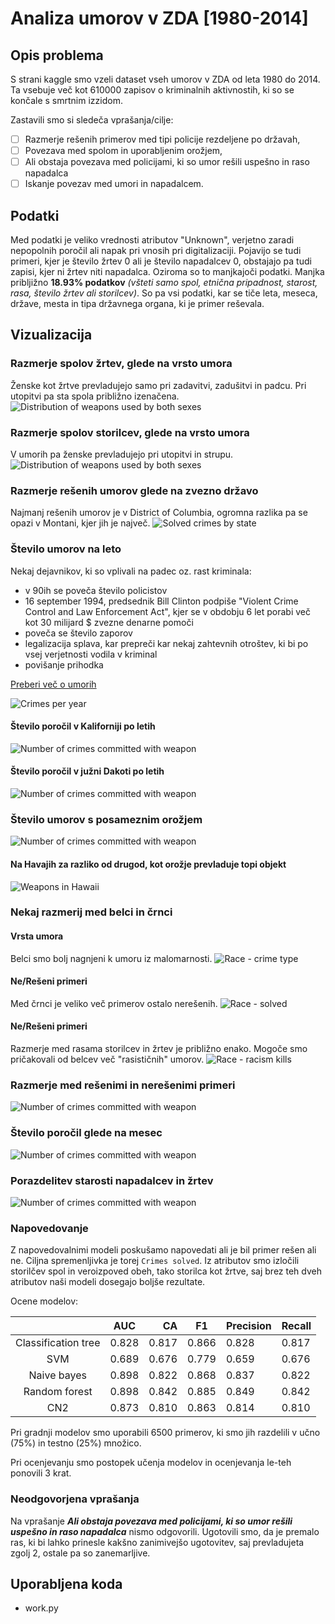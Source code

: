 # Analiza umorov v ZDA [1980-2014]

## Opis problema

S strani kaggle smo vzeli dataset vseh umorov v ZDA od leta 1980 do 2014. Ta vsebuje več kot 610000 zapisov o kriminalnih aktivnostih, ki so se končale s smrtnim izzidom.

Zastavili smo si sledeča vprašanja/cilje:
- [ ] Razmerje rešenih primerov med tipi policije rezdeljene po državah,
- [ ] Povezava med spolom in uporabljenim orožjem,
- [ ] Ali obstaja povezava med policijami, ki so umor rešili uspešno in raso napadalca
- [ ] Iskanje povezav med umori in napadalcem.

## Podatki

Med podatki je veliko vrednosti atributov "Unknown", verjetno zaradi nepopolnih poročil ali napak pri vnosih pri digitalizaciji.
Pojavijo se tudi primeri, kjer je število žrtev 0 ali je število napadalcev 0, obstajajo pa tudi zapisi, kjer ni
žrtev niti napadalca. Oziroma so to manjkajoči podatki. Manjka pribljižno **18.93% podatkov** _(všteti samo spol, etnična
pripadnost, starost, rasa, število žrtev ali storilcev)_. So pa vsi podatki, kar se tiče leta, meseca, države, mesta in tipa
državnega organa, ki je primer reševala.

## Vizualizacija

### Razmerje spolov žrtev, glede na vrsto umora

Ženske kot žrtve prevladujejo samo pri zadavitvi, zadušitvi in padcu. Pri utopitvi pa sta spola približno izenačena.
![Distribution of weapons used by both sexes](pictures/weapon_victim_sex.png)

### Razmerje spolov storilcev, glede na vrsto umora

V umorih pa ženske prevladujejo pri utopitvi in strupu.
![Distribution of weapons used by both sexes](pictures/weapon_perpetrator_sex.png)

### Razmerje rešenih umorov glede na zvezno državo

Najmanj rešenih umorov je v District of Columbia, ogromna razlika pa se opazi v Montani, kjer jih je največ.
![Solved crimes by state](pictures/solved_state.png)

### Število umorov na leto

Nekaj dejavnikov, ki so vplivali na padec oz. rast kriminala:
- v 90ih se poveča število policistov
- 16 september 1994, predsednik Bill Clinton podpiše "Violent Crime Control and Law Enforcement Act", kjer se v obdobju 6 let porabi več kot 30 milijard $ zvezne denarne pomoči
- poveča se število zaporov
- legalizacija splava, kar prepreči kar nekaj zahtevnih otroštev, ki bi po vsej verjetnosti vodila v kriminal
- povišanje prihodka

[Preberi več o umorih](umori_po_letih.md)

![Crimes per year](pictures/crimes_per_year.png)

#### Število poročil v Kaliforniji po letih
![Number of crimes committed with weapon](pictures/crimes_per_year_california.png)

#### Število poročil v južni Dakoti po letih
![Number of crimes committed with weapon](pictures/crimes_per_year_south_dakota.png)

### Število umorov s posameznim orožjem
![Number of crimes committed with weapon](pictures/crimes_by_weapon.png)

#### Na Havajih za razliko od drugod, kot orožje prevladuje topi objekt
![Weapons in Hawaii](pictures/hawaii_weapons.png)

### Nekaj razmerij med belci in črnci

#### Vrsta umora

Belci smo bolj nagnjeni k umoru iz malomarnosti.
![Race - crime type](pictures/race_kills.png)

#### Ne/Rešeni primeri

Med črnci je veliko več primerov ostalo nerešenih.
![Race - solved](pictures/race_solved.png)

#### Ne/Rešeni primeri

Razmerje med rasama storilcev in žrtev je približno enako. Mogoče smo pričakovali od belcev več "rasističnih" umorov.
![Race - racism kills](pictures/racism_kills.png)

### Razmerje med rešenimi in nerešenimi primeri
![Number of crimes committed with weapon](pictures/crime_solved.png)

### Število poročil glede na mesec
![Number of crimes committed with weapon](pictures/crimes_per_month.png)

### Porazdelitev starosti napadalcev in žrtev
![Number of crimes committed with weapon](pictures/age_distribution.png)

### Napovedovanje
Z napovedovalnimi modeli poskušamo napovedati ali je bil primer rešen ali ne. Ciljna spremenljivka je torej `Crimes solved`. Iz atributov smo izločili storilčev spol in veroizpoved obeh, tako storilca kot žrtve, saj brez teh dveh atributov naši modeli dosegajo boljše rezultate.

Ocene modelov:

|                     | AUC   |    CA | F1    | Precision | Recall |
|:-------------------:|-------|------:|-------|-----------|--------|
| Classification tree | 0.828 | 0.817 | 0.866 | 0.828     | 0.817  |
| SVM                 | 0.689 | 0.676 | 0.779 | 0.659     | 0.676  |
| Naive bayes         | 0.898 | 0.822 | 0.868 | 0.837     | 0.822  |
| Random forest       | 0.898 | 0.842 | 0.885 | 0.849     | 0.842  |
| CN2                 | 0.873 | 0.810 | 0.863 | 0.814     | 0.810  |

Pri gradnji modelov smo uporabili 6500 primerov, ki smo jih razdelili v učno (75%) in testno (25%) množico.

Pri ocenjevanju smo postopek učenja modelov in ocenjevanja le-teh ponovili 3 krat.

### Neodgovorjena vprašanja
Na vprašanje ***Ali obstaja povezava med policijami, ki so umor rešili uspešno in raso napadalca*** nismo odgovorili. Ugotovili smo, da je premalo ras, ki bi lahko prinesle kakšno zanimivejšo ugotovitev, saj prevladujeta zgolj 2, ostale pa so zanemarljive. 

## Uporabljena koda

* work.py

